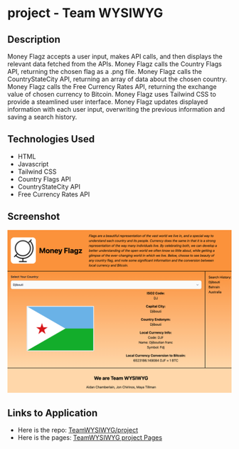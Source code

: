 # project - Team WYSIWYG

## Description

Money Flagz accepts a user input, makes API calls, and then displays the relevant data fetched from the APIs. Money Flagz calls the Country Flags API, returning the chosen flag as a .png file. Money Flagz calls the CountryStateCity API, returning an array of data about the chosen country. Money Flagz calls the Free Currency Rates API, returning the exchange value of chosen currency to Bitcoin. Money Flagz uses Tailwind CSS to provide a steamlined user interface. Money Flagz updates displayed information with each user input, overwriting the previous information and saving a search history.

## Technologies Used

-   HTML
-   Javascript
-   Tailwind CSS
-   Country Flags API
-   CountryStateCity API
-   Free Currency Rates API

## Screenshot

![A screenshot of the website](./assets/images/team_wysiwyg_project_screenshot.png)

## Links to Application

-   Here is the repo: [TeamWYSIWYG/project](https://github.com/Team-WYSIWYG/project)
-   Here is the pages: [TeamWYSIWYG project Pages](https://team-wysiwyg.github.io/project/)
